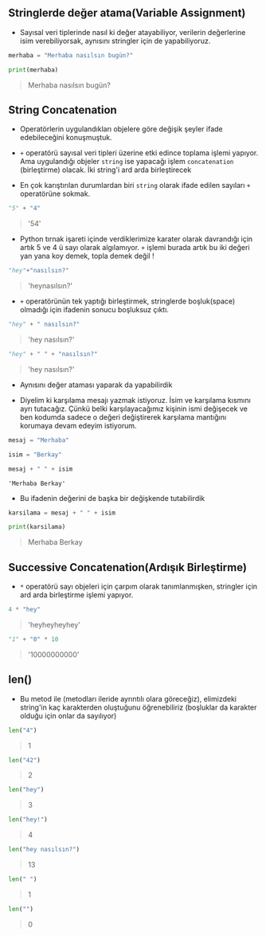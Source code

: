 ## Stringlerde değer atama(Variable Assignment)

* Sayısal veri tiplerinde nasıl ki değer atayabiliyor, verilerin değerlerine isim verebiliyorsak, aynısını stringler için de yapabiliyoruz.


```python
merhaba = "Merhaba nasılsın bugün?"
```


```python
print(merhaba)
```

> Merhaba nasılsın bugün?



## String Concatenation

* Operatörlerin uygulandıkları objelere göre değişik şeyler ifade edebileceğini konuşmuştuk.

* `+` operatörü sayısal veri tipleri üzerine etki edince toplama işlemi yapıyor. Ama uygulandığı objeler `string` ise yapacağı işlem `concatenation` (birleştirme) olacak. İki string'i ard arda birleştirecek

* En çok karıştırılan durumlardan biri `string` olarak ifade edilen sayıları `+` operatörüne sokmak.


```python
"5" + "4"
```

> '54'



* Python tırnak işareti içinde verdiklerimize karater olarak davrandığı için artık 5 ve 4 ü sayı olarak algılamıyor. `+` işlemi burada artık bu iki değeri yan yana koy demek, topla demek değil !


```python
"hey"+"nasılsın?"
```

> 'heynasılsın?'



* `+` operatörünün tek yaptığı birleştirmek, stringlerde boşluk(space) olmadığı için ifadenin sonucu boşluksuz çıktı.


```python
"hey" + " nasılsın?"
```

> 'hey nasılsın?'




```python
"hey" + " " + "nasılsın?"
```

> 'hey nasılsın?'



* Aynısını değer ataması yaparak da yapabilirdik

* Diyelim ki karşılama mesajı yazmak istiyoruz. İsim ve karşılama kısmını ayrı tutacağız. Çünkü belki karşılayacağımız kişinin ismi değişecek ve ben kodumda sadece o değeri değiştirerek karşılama mantığını korumaya devam edeyim istiyorum.


```python
mesaj = "Merhaba"
```


```python
isim = "Berkay"
```


```python
mesaj + " " + isim
```




    'Merhaba Berkay'



* Bu ifadenin değerini de başka bir değişkende tutabilirdik


```python
karsilama = mesaj + " " + isim
```


```python
print(karsilama)
```

> Merhaba Berkay



## Successive Concatenation(Ardışık Birleştirme)

* `*` operatörü sayı objeleri için çarpım olarak tanımlanmışken, stringler için ard arda birleştirme işlemi yapıyor.


```python
4 * "hey"
```

> 'heyheyheyhey'




```python
"1" + "0" * 10
```

> '10000000000'



## len()

* Bu metod ile (metodları ileride ayrıntılı olara göreceğiz), elimizdeki string'in kaç karakterden oluştuğunu öğrenebiliriz (boşluklar da karakter olduğu için onlar da sayılıyor)


```python
len("4")
```

> 1




```python
len("42")
```

> 2




```python
len("hey")
```

> 3




```python
len("hey!")
```

> 4




```python
len("hey nasılsın?")
```

> 13




```python
len(" ")
```

> 1




```python
len("")
```

> 0


